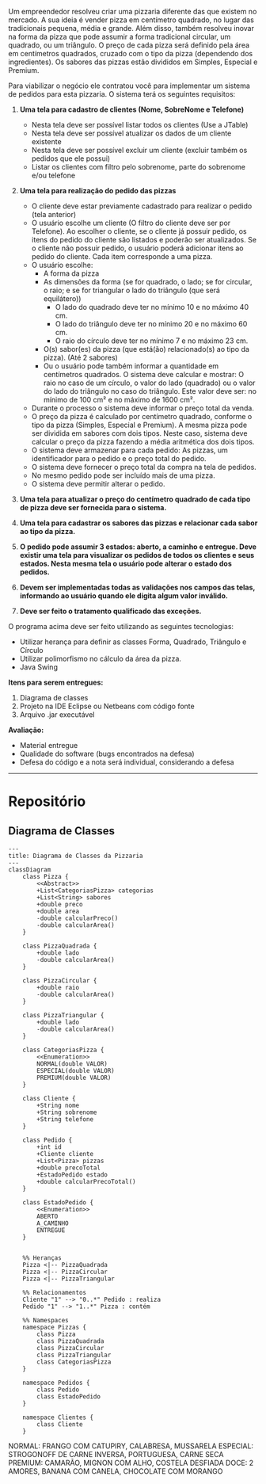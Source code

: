 Um empreendedor resolveu criar uma pizzaria diferente das que existem no mercado. A sua ideia é vender pizza em centímetro quadrado, no lugar das tradicionais pequena, média e grande. Além disso, também resolveu inovar na forma da pizza que pode assumir a forma tradicional circular, um quadrado, ou um triângulo. O preço de cada pizza será definido pela área em centímetros quadrados, cruzado com o tipo da pizza (dependendo dos ingredientes). Os sabores das pizzas estão divididos em Simples, Especial e Premium.

Para viabilizar o negócio ele contratou você para implementar um sistema de pedidos para esta pizzaria. O sistema terá os seguintes requisitos:

1. **Uma tela para cadastro de clientes (Nome, SobreNome e Telefone)**
    - Nesta tela deve ser possível listar todos os clientes (Use a JTable)
    - Nesta tela deve ser possível atualizar os dados de um cliente existente
    - Nesta tela deve ser possível excluir um cliente (excluir também os pedidos que ele possui)
    - Listar os clientes com filtro pelo sobrenome, parte do sobrenome e/ou telefone

2. **Uma tela para realização do pedido das pizzas**
    - O cliente deve estar previamente cadastrado para realizar o pedido (tela anterior)
    - O usuário escolhe um cliente (O filtro do cliente deve ser por Telefone). Ao escolher o cliente, se o cliente já possuir pedido, os itens do pedido do cliente são listados e poderão ser atualizados. Se o cliente não possuir pedido, o usuário poderá adicionar itens ao pedido do cliente. Cada item corresponde a uma pizza.
    - O usuário escolhe:
        - A forma da pizza
        - As dimensões da forma (se for quadrado, o lado; se for circular, o raio; e se for triangular o lado do triângulo (que será equilátero))
            - O lado do quadrado deve ter no mínimo 10 e no máximo 40 cm.
            - O lado do triângulo deve ter no mínimo 20 e no máximo 60 cm.
            - O raio do círculo deve ter no mínimo 7 e no máximo 23 cm.
        - O(s) sabor(es) da pizza (que está(ão) relacionado(s) ao tipo da pizza). (Até 2 sabores)
        - Ou o usuário pode também informar a quantidade em centímetros quadrados. O sistema deve calcular e mostrar: O raio no caso de um círculo, o valor do lado (quadrado) ou o valor do lado do triângulo no caso do triângulo. Este valor deve ser: no mínimo de 100 cm² e no máximo de 1600 cm².
    - Durante o processo o sistema deve informar o preço total da venda.
    - O preço da pizza é calculado por centímetro quadrado, conforme o tipo da pizza (Simples, Especial e Premium). A mesma pizza pode ser dividida em sabores com dois tipos. Neste caso, sistema deve calcular o preço da pizza fazendo a média aritmética dos dois tipos.
    - O sistema deve armazenar para cada pedido: As pizzas, um identificador para o pedido e o preço total do pedido.
    - O sistema deve fornecer o preço total da compra na tela de pedidos.
    - No mesmo pedido pode ser incluído mais de uma pizza.
    - O sistema deve permitir alterar o pedido.

3. **Uma tela para atualizar o preço do centímetro quadrado de cada tipo de pizza deve ser fornecida para o sistema.**

4. **Uma tela para cadastrar os sabores das pizzas e relacionar cada sabor ao tipo da pizza.**

5. **O pedido pode assumir 3 estados: aberto, a caminho e entregue. Deve existir uma tela para visualizar os pedidos de todos os clientes e seus estados. Nesta mesma tela o usuário pode alterar o estado dos pedidos.**

6. **Devem ser implementadas todas as validações nos campos das telas, informando ao usuário quando ele digita algum valor inválido.**

7. **Deve ser feito o tratamento qualificado das exceções.**

O programa acima deve ser feito utilizando as seguintes tecnologias:
- Utilizar herança para definir as classes Forma, Quadrado, Triângulo e Círculo
- Utilizar polimorfismo no cálculo da área da pizza.
- Java Swing

**Itens para serem entregues:**
1. Diagrama de classes
2. Projeto na IDE Eclipse ou Netbeans com código fonte
3. Arquivo .jar executável

**Avaliação:**
- Material entregue
- Qualidade do software (bugs encontrados na defesa)
- Defesa do código e a nota será individual, considerando a defesa

---

# Repositório

## Diagrama de Classes

```mermaid
---
title: Diagrama de Classes da Pizzaria
---
classDiagram
    class Pizza {
        <<Abstract>>
        +List<CategoriasPizza> categorias
        +List<String> sabores
        +double preco
        +double area
        -double calcularPreco()
        -double calcularArea()
    }
    
    class PizzaQuadrada {
        +double lado
        -double calcularArea()
    }
    
    class PizzaCircular {
        +double raio
        -double calcularArea()
    }
    
    class PizzaTriangular {
        +double lado
        -double calcularArea()
    }
    
    class CategoriasPizza {
        <<Enumeration>>
        NORMAL(double VALOR)
        ESPECIAL(double VALOR)
        PREMIUM(double VALOR)
    }
    
    class Cliente {
        +String nome
        +String sobrenome
        +String telefone
    }

    class Pedido {
        +int id
        +Cliente cliente
        +List<Pizza> pizzas
        +double precoTotal
        +EstadoPedido estado
        +double calcularPrecoTotal()
    }

    class EstadoPedido {
        <<Enumeration>>
        ABERTO
        A_CAMINHO
        ENTREGUE
    }

    
    %% Heranças
    Pizza <|-- PizzaQuadrada
    Pizza <|-- PizzaCircular
    Pizza <|-- PizzaTriangular
    
    %% Relacionamentos
    Cliente "1" --> "0..*" Pedido : realiza
    Pedido "1" --> "1..*" Pizza : contém

    %% Namespaces
    namespace Pizzas {
        class Pizza
        class PizzaQuadrada
        class PizzaCircular
        class PizzaTriangular
        class CategoriasPizza
    }

    namespace Pedidos {
        class Pedido
        class EstadoPedido
    }

    namespace Clientes {
        class Cliente
    }
```


NORMAL: FRANGO COM CATUPIRY, CALABRESA, MUSSARELA
ESPECIAL: STROGONOFF DE CARNE INVERSA, PORTUGUESA, CARNE SECA
PREMIUM: CAMARÃO, MIGNON COM ALHO, COSTELA DESFIADA
DOCE: 2 AMORES, BANANA COM CANELA, CHOCOLATE COM MORANGO